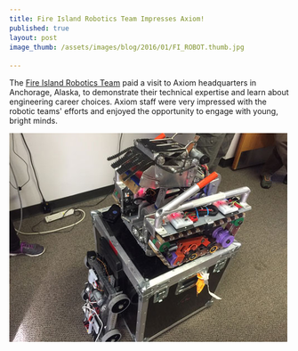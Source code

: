 ```yaml
---
title: Fire Island Robotics Team Impresses Axiom!
published: true
layout: post
image_thumb: /assets/images/blog/2016/01/FI_ROBOT.thumb.jpg

---
```


The <a href="https://www.facebook.com/FireIslandRobotics/">Fire Island Robotics Team</a> paid a visit to Axiom headquarters in Anchorage, Alaska, to demonstrate their technical expertise and learn about engineering career choices. Axiom staff were very impressed with the robotic teams' efforts and enjoyed the opportunity to engage with young, bright minds.

<img src="/assets/images/blog/2016/01/FI_ROBOT1.jpg" class="pull-center" />